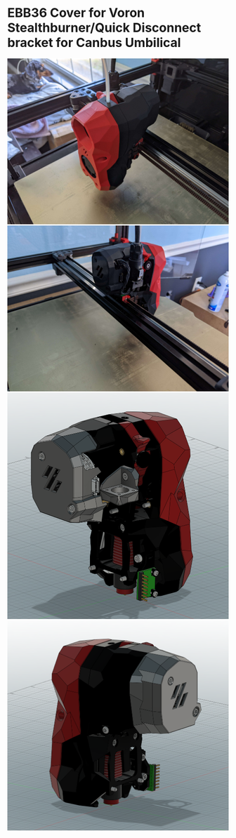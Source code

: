 # EBB36 Cover for Voron Stealthburner/Quick Disconnect bracket for Canbus Umbilical #




![Printed Image Right Side](Images/Printed-Right.jpg)
![Printed Image Left Side](Images/Printed-Left.jpg)
![CAD Image Left](Images/EBB_COVER_UMB_BR-LEFT.PNG)
![CAD Image Left](Images/EBB_COVER_UMB_BR-RIGHT.PNG)
